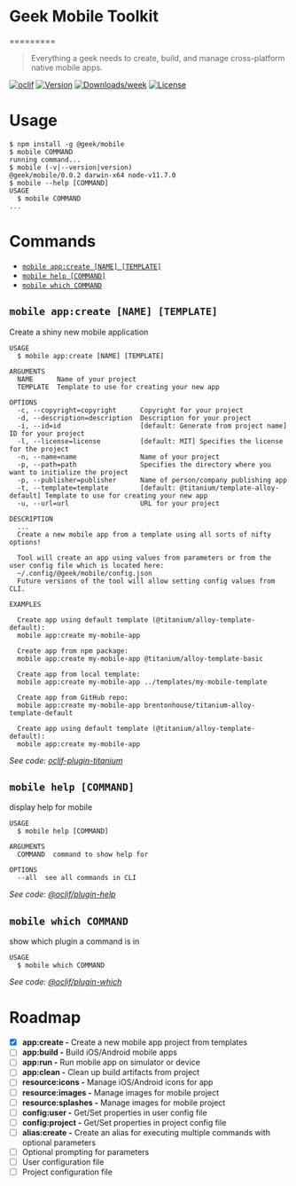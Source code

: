 # Geek Mobile Toolkit
=========
> Everything a geek needs to create, build, and manage cross-platform native mobile apps.


[![oclif](https://img.shields.io/badge/cli-oclif-brightgreen.svg)](https://oclif.io)
[![Version](https://img.shields.io/npm/v/@geek/mobile.svg)](https://npmjs.org/package/@geek/mobile)
[![Downloads/week](https://img.shields.io/npm/dw/@geek/mobile.svg)](https://npmjs.org/package/@geek/mobile)
[![License](https://img.shields.io/npm/l/@geek/mobile.svg)](https://github.com/brentonhouse/geek-mobile/blob/master/package.json)


# Usage
<!-- usage -->
```sh-session
$ npm install -g @geek/mobile
$ mobile COMMAND
running command...
$ mobile (-v|--version|version)
@geek/mobile/0.0.2 darwin-x64 node-v11.7.0
$ mobile --help [COMMAND]
USAGE
  $ mobile COMMAND
...
```
<!-- usagestop -->

# Commands
<!-- commands -->
* [`mobile app:create [NAME] [TEMPLATE]`](#mobile-appcreate-name-template)
* [`mobile help [COMMAND]`](#mobile-help-command)
* [`mobile which COMMAND`](#mobile-which-command)

## `mobile app:create [NAME] [TEMPLATE]`

Create a shiny new mobile application

```
USAGE
  $ mobile app:create [NAME] [TEMPLATE]

ARGUMENTS
  NAME      Name of your project
  TEMPLATE  Template to use for creating your new app

OPTIONS
  -c, --copyright=copyright      Copyright for your project
  -d, --description=description  Description for your project
  -i, --id=id                    [default: Generate from project name] ID for your project
  -l, --license=license          [default: MIT] Specifies the license for the project
  -n, --name=name                Name of your project
  -p, --path=path                Specifies the directory where you want to initialize the project
  -p, --publisher=publisher      Name of person/company publishing app
  -t, --template=template        [default: @titanium/template-alloy-default] Template to use for creating your new app
  -u, --url=url                  URL for your project

DESCRIPTION
  ...
  Create a new mobile app from a template using all sorts of nifty options!

  Tool will create an app using values from parameters or from the user config file which is located here:  
  ~/.config/@geek/mobile/config.json
  Future versions of the tool will allow setting config values from CLI.

EXAMPLES

  Create app using default template (@titanium/alloy-template-default):
  mobile app:create my-mobile-app

  Create app from npm package:
  mobile app:create my-mobile-app @titanium/alloy-template-basic

  Create app from local template:
  mobile app:create my-mobile-app ../templates/my-mobile-template

  Create app from GitHub repo:
  mobile app:create my-mobile-app brentonhouse/titanium-alloy-template-default

  Create app using default template (@titanium/alloy-template-default):
  mobile app:create my-mobile-app
```

_See code: [oclif-plugin-titanium](https://github.com/brentonhouse/oclif-plugin-titanium/blob/v0.0.2/src/commands/app/create.js)_

## `mobile help [COMMAND]`

display help for mobile

```
USAGE
  $ mobile help [COMMAND]

ARGUMENTS
  COMMAND  command to show help for

OPTIONS
  --all  see all commands in CLI
```

_See code: [@oclif/plugin-help](https://github.com/oclif/plugin-help/blob/v2.1.4/src/commands/help.ts)_

## `mobile which COMMAND`

show which plugin a command is in

```
USAGE
  $ mobile which COMMAND
```

_See code: [@oclif/plugin-which](https://github.com/oclif/plugin-which/blob/v1.0.3/src/commands/which.ts)_
<!-- commandsstop -->

# Roadmap

- [x] **app:create -** Create a new mobile app project from templates
- [ ] **app:build -** Build iOS/Android mobile apps
- [ ] **app:run -** Run mobile app on simulator or device
- [ ] **app:clean -** Clean up build artifacts from project
- [ ] **resource:icons -** Manage iOS/Android icons for app
- [ ] **resource:images -** Manage images for mobile project
- [ ] **resource:splashes -** Manage images for mobile project
- [ ] **config:user -** Get/Set properties in user config file
- [ ] **config:project -** Get/Set properties in project config file
- [ ] **alias:create -** Create an alias for executing multiple commands with optional parameters
- [ ] Optional prompting for parameters
- [ ] User configuration file
- [ ] Project configuration file
